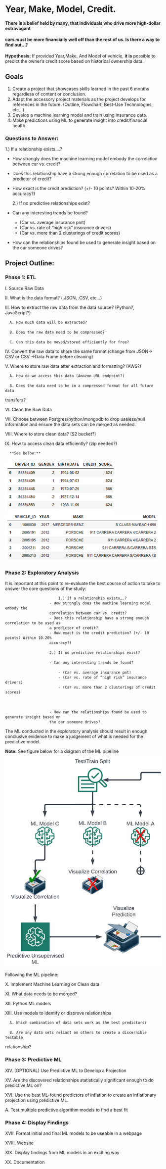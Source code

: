 # Year, Make, Model, Credit.


 



####       There is a belief held by many, that individuals who drive more high-dollar extravagant

#### cars ***must*** be more financially well off than the rest of us. Is there a way to find out…?      


 



**Hypothesis:** If provided Year,Make, And Model of vehicle, **it is** possible to predict the
owner’s credit score based on historical ownership data.

 



## Goals

1.  Create a project that showcases skills learned in the past 6 months regardless of
    content or conclusion.
2.  Adapt the accessory project materials as the project develops for references in the
    future. (Outline, Flowchart, Best-Use Technologies, etc…)
3.  Develop a machine learning model and train using insurance data.
4.  Make predictions using ML to generate insight into credit/financial health.
    
 
    
 

### Questions to Answer:

1.) If a relationship exists….?

-   How strongly does the machine learning model embody the
    correlation between car vs. credit?
-   Does this relationship have a strong enough correlation to be used as
    a predictor of credit?
-   How exact is the credit prediction? (+/- 10 points? Within 10-20%
    accuracy?)

    2.) If no predictive relationships exist?


-   Can any interesting trends be found?

    -   (Car vs. average insurance pmt)   
    -   (Car vs. rate of “high risk” insurance drivers)
    -   (Car vs. more than 2 clusterings of credit scores)



-   How can the relationships found be used to generate insight based on
    the car someone drives?

## Project Outline:





### Phase 1: ETL

I. Source Raw Data

II. What is the data format? (.JSON, .CSV, etc…)

III. How to extract the raw data from the data source? (Python?, JavaScript?)

      A. How much data will be extracted?

      B. Does the raw data need to be compressed?

      C. Can this data be moved/stored efficiently for free?

IV. Convert the raw data to share the same format (change from JSON-> CSV or CSV ->Data Frame before cleaning)

V. Where to store raw data after extraction and formatting? (AWS?)

      A. How do we access this data (Amazon URL endpoint?)

      B. Does the data need to be in a compressed format for all future data
transfers?

VI. Clean the Raw Data

VII. Choose between Postgres/python/mongodb to drop useless/null information and ensure the data sets can be merged as needed.

VIII. Where to store clean data? (S2 bucket?)

IX. How to access clean data efficiently? (zip needed?)

      **See Below:**

![Data 1](./Images/driver_data.png) ![Data 2](./Images/vehicle_data.png)

### Phase 2: Exploratory Analysis

It is important at this point to re-evaluate the best course of action to take to answer the core questions of the study: 


                            1.) If a relationship exists….?
                        - How strongly does the machine learning model embody the
                        correlation between car vs. credit?
                        - Does this relationship have a strong enough correlation to be used as
                        a predictor of credit?
                        - How exact is the credit prediction? (+/- 10 points? Within 10-20%
                        accuracy?)

                        2.) If no predictive relationships exist?

                        - Can any interesting trends be found?

                            - (Car vs. average insurance pmt)   
                            - (Car vs. rate of “high risk” insurance drivers)
                            - (Car vs. more than 2 clusterings of credit scores)



                        - How can the relationships found be used to generate insight based on
                        the car someone drives?

The ML conducted in the exploratory analysis should result in enough conclusive evidence to make a judgement of what is needed for the predictive model. 

**Note:** See figure below for a diagram of the ML pipeline
![ML Flowchart](./Images/mlflowchart.png)



Following the ML pipeline:

X. Implement Machine Learning on Clean data

XI. What data needs to be merged?

XII. Python ML models

XIII. Use models to identify or disprove relationships

      A. Which combination of data sets work as the best predictors?

      B. Are any data sets reliant on others to create a discernible testable
relationship?




### Phase 3: Predictive ML

XIV. (OPTIONAL) Use Predictive ML to Develop a Projection

XV. Are the discovered relationships statistically significant enough to do predictive ML
on?

XVI. Use the best ML-found predictors of inflation to create an inflationary projection
using predictive ML.

A. Test multiple predictive algorithm models to find a best fit




### Phase 4: Display Findings

XVII. Format initial and final ML models to be useable in a webpage

XVIII. Website

XIX. Display findings from ML models in an exciting way

XX. Documentation
